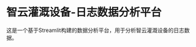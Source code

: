 # 智云灌溉设备-日志数据分析平台

这是一个基于Streamlit构建的数据分析平台，用于分析智云灌溉设备的日志数据。

<!-- ## 本地运行

1. 安装依赖：
```bash
pip install -r requirements.txt
```

2. 运行应用：
```bash
streamlit run script_of_presentation.py
```

## 部署说明

1. 确保所有依赖都已正确安装
2. 确保数据文件位于正确的目录结构中
3. 确保有适当的文件读取权限

## 数据文件要求

- 数据文件应位于 `output` 目录下
- 支持的文件格式：.xlsx
- 必需的数据文件：
  - 基于日记250507-海大设备数据分析-250515.xlsx
  - 基于日记250507-海大设备数据分析-月均化缩放-250519.xlsx
  - 基于日记250507-海大设备数据分析-概率化缩放-250519.xlsx

## 注意事项

- 确保Python环境已正确配置
- 确保所有依赖包版本兼容
- 确保数据文件格式正确 -->
